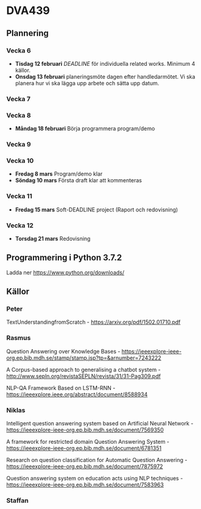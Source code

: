 # DVA439

## Plannering

### Vecka 6
- **Tisdag 12 februari** _DEADLINE_ för individuella related works. Minimum 4 källor. 
- **Onsdag 13 februari** planeringsmöte dagen efter handledarmötet. Vi ska planera hur vi ska lägga upp arbete och sätta upp datum.
### Vecka 7
### Vecka 8
- **Måndag 18 februari** Börja programmera program/demo
### Vecka 9
### Vecka 10
- **Fredag 8 mars** Program/demo klar
- **Söndag 10 mars** Första draft klar att kommenteras
### Vecka 11
- **Fredag 15 mars** Soft-DEADLINE project (Raport och redovisning)
### Vecka 12
- **Torsdag 21 mars** Redovisning

## Programmering i Python 3.7.2
Ladda ner https://www.python.org/downloads/

## Källor
### Peter
TextUnderstandingfromScratch - https://arxiv.org/pdf/1502.01710.pdf
### Rasmus
Question Answering over Knowledge Bases - https://ieeexplore-ieee-org.ep.bib.mdh.se/stamp/stamp.jsp?tp=&arnumber=7243222

A Corpus-based approach to generalising a chatbot system - http://www.sepln.org/revistaSEPLN/revista/31/31-Pag309.pdf

NLP-QA Framework Based on LSTM-RNN - https://ieeexplore.ieee.org/abstract/document/8588934
### Niklas
Intelligent question answering system based on Artificial Neural Network - https://ieeexplore-ieee-org.ep.bib.mdh.se/document/7569350

A framework for restricted domain Question Answering System - https://ieeexplore-ieee-org.ep.bib.mdh.se/document/6781351

Research on question classification for Automatic Question Answering - https://ieeexplore-ieee-org.ep.bib.mdh.se/document/7875972

Question answering system on education acts using NLP techniques - https://ieeexplore-ieee-org.ep.bib.mdh.se/document/7583963
### Staffan
